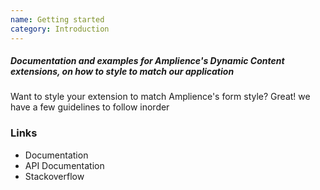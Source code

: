 ```yaml
---
name: Getting started
category: Introduction
---
```


##### Documentation and examples for Amplience's Dynamic Content extensions, on how to style to match our application

Want to style your extension to match Amplience's form style? Great! we have a few guidelines to follow inorder 

### Links

- Documentation
- API Documentation
- Stackoverflow

